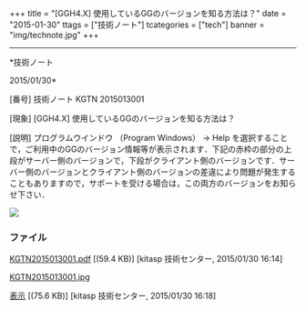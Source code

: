 ﻿+++
title = "[GGH4.X] 使用しているGGのバージョンを知る方法は？"
date = "2015-01-30"
ttags = ["技術ノート"]
tcategories = ["tech"]
banner = "img/technote.jpg"
+++

-----------------------------------------------------------------------------------------------------------------------------

*技術ノート

2015/01/30*


[番号]
技術ノート KGTN 2015013001

[現象]
[GGH4.X] 使用しているGGのバージョンを知る方法は？

[説明]
プログラムウインドウ （Program Windows） → Help
を選択することで，ご利用中のGGのバージョン情報等が表示されます．下記の赤枠の部分の上段がサーバー側のバージョンで，下段がクライアント側のバージョンです．サーバー側のバージョンとクライアント側のバージョンの差違により問題が発生することもありますので，サポートを受ける場合は，この両方のバージョンをお知らせ下さい．

![](http://techreport.kitasp.net/attachments/download/1847/KGTN2015013001.jpg)


### ファイル

 
 


[KGTN2015013001.pdf](http://techreport.kitasp.net/attachments/download/1845/KGTN2015013001.pdf)
 [(59.4 KB)] [kitasp 技術センター, 2015/01/30
16:14]

[KGTN2015013001.jpg](http://techreport.kitasp.net/attachments/download/1847/KGTN2015013001.jpg)

[表示](http://techreport.kitasp.net/attachments/1847/KGTN2015013001.jpg "表示")
 [(75.6 KB)] [kitasp 技術センター, 2015/01/30
16:18]


 


 

